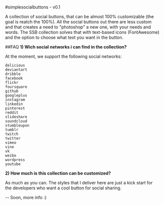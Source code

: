 #simplesocialbuttons - v0.1

A collection of social buttons, that can be almost 100% customizable (the goal is reatch the 100%). All the social buttons out there are less custom and that creates a need to "photoshop" a new one, with your needs and words. The SSB collection solves that with text-based icons (FontAwesome) and the option to choose what text you want in the button.

##FAQ
**1) Wich social networks i can find in the collection?**

At the moment, we support the following social networks:

    delicious
    deviantart
    dribble
    facebook
    flickr
    foursquare
    github
    googleplus
    instagram
    linkedin
    pinterest
    reddit
    slideshare
    soundcloud
    stumbleupon
    tumblr
    twitch
    twitter
    vimeo
    vine
    vk
    weibo
    wordpress
    youtube

**2) How much is this collection can be customized?**

As much as you can. The styles that I deliver here are just a kick start for the developers who want a cool button for social sharing.

-- Soon, more info :)
